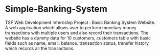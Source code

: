 # Simple-Banking-System
TSF Web Development Internship Project : Basic Banking System Website. A web application which allows user to perform monetary money transactions with multiple users and also record their transactions. The website has a dummy data for 10 customers, customers table with basic fields such as name, email, balance. transaction status, transfer history which records all the transactions.
